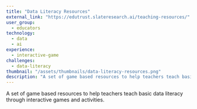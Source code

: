 ```yaml
---
title: "Data Literacy Resources"
external_link: "https://edutrust.slateresearch.ai/teaching-resources/"
user_group:
  - educators
technology:
  - data
  - ai
experience:
  - interactive-game
challenges:
  - data-literacy
thumbnail: "/assets/thumbnails/data-literacy-resources.png"
description: "A set of game based resources to help teachers teach basic data literacy"
---
```


A set of game based resources to help teachers teach basic data literacy through interactive games and activities.
